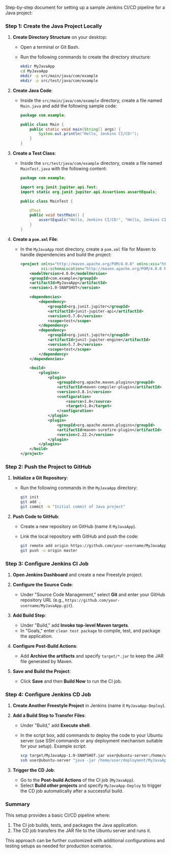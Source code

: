 Step-by-step document for setting up a sample Jenkins CI/CD pipeline for a Java project:

### Step 1: Create the Java Project Locally

1. **Create Directory Structure** on your desktop:
   - Open a terminal or Git Bash.
   - Run the following commands to create the directory structure:

     ```bash
     mkdir MyJavaApp
     cd MyJavaApp
     mkdir -p src/main/java/com/example
     mkdir -p src/test/java/com/example
     ```

2. **Create Java Code**:
   - Inside the `src/main/java/com/example` directory, create a file named `Main.java` and add the following sample code:

     ```java
     package com.example;

     public class Main {
         public static void main(String[] args) {
             System.out.println("Hello, Jenkins CI/CD!");
         }
     }
     ```

3. **Create a Test Class**:
   - Inside the `src/test/java/com/example` directory, create a file named `MainTest.java` with the following content:

     ```java
     package com.example;

     import org.junit.jupiter.api.Test;
     import static org.junit.jupiter.api.Assertions.assertEquals;

     public class MainTest {

         @Test
         public void testMain() {
             assertEquals("Hello, Jenkins CI/CD!", "Hello, Jenkins CI/CD!");
         }
     }
     ```

4. **Create a `pom.xml` File**:
   - In the `MyJavaApp` root directory, create a `pom.xml` file for Maven to handle dependencies and build the project:

     ```xml
     <project xmlns="http://maven.apache.org/POM/4.0.0" xmlns:xsi="http://www.w3.org/2001/XMLSchema-instance"
              xsi:schemaLocation="http://maven.apache.org/POM/4.0.0 http://maven.apache.org/xsd/maven-4.0.0.xsd">
         <modelVersion>4.0.0</modelVersion>
         <groupId>com.example</groupId>
         <artifactId>MyJavaApp</artifactId>
         <version>1.0-SNAPSHOT</version>

         <dependencies>
             <dependency>
                 <groupId>org.junit.jupiter</groupId>
                 <artifactId>junit-jupiter-api</artifactId>
                 <version>5.7.0</version>
                 <scope>test</scope>
             </dependency>
             <dependency>
                 <groupId>org.junit.jupiter</groupId>
                 <artifactId>junit-jupiter-engine</artifactId>
                 <version>5.7.0</version>
                 <scope>test</scope>
             </dependency>
         </dependencies>

         <build>
             <plugins>
                 <plugin>
                     <groupId>org.apache.maven.plugins</groupId>
                     <artifactId>maven-compiler-plugin</artifactId>
                     <version>3.8.1</version>
                     <configuration>
                         <source>1.8</source>
                         <target>1.8</target>
                     </configuration>
                 </plugin>
                 <plugin>
                     <groupId>org.apache.maven.plugins</groupId>
                     <artifactId>maven-surefire-plugin</artifactId>
                     <version>2.22.2</version>
                 </plugin>
             </plugins>
         </build>
     </project>
     ```

### Step 2: Push the Project to GitHub

1. **Initialize a Git Repository**:
   - Run the following commands in the `MyJavaApp` directory:

     ```bash
     git init
     git add .
     git commit -m "Initial commit of Java project"
     ```

2. **Push Code to GitHub**:
   - Create a new repository on GitHub (name it `MyJavaApp`).
   - Link the local repository with GitHub and push the code:

     ```bash
     git remote add origin https://github.com/your-username/MyJavaApp.git
     git push -u origin master
     ```

### Step 3: Configure Jenkins CI Job

1. **Open Jenkins Dashboard** and create a new Freestyle project.
2. **Configure the Source Code**:
   - Under "Source Code Management," select **Git** and enter your GitHub repository URL (e.g., `https://github.com/your-username/MyJavaApp.git`).
3. **Add Build Step**:
   - Under "Build," add **Invoke top-level Maven targets**.
   - In "Goals," enter `clean test package` to compile, test, and package the application.

4. **Configure Post-Build Actions**:
   - Add **Archive the artifacts** and specify `target/*.jar` to keep the JAR file generated by Maven.
5. **Save and Build the Project**:
   - Click **Save** and then **Build Now** to run the CI job.

### Step 4: Configure Jenkins CD Job

1. **Create Another Freestyle Project** in Jenkins (name it `MyJavaApp-Deploy`).
2. **Add a Build Step to Transfer Files**:
   - Under "Build," add **Execute shell**.
   - In the script box, add commands to deploy the code to your Ubuntu server (use SSH commands or any deployment mechanism suitable for your setup). Example script:

     ```bash
     scp target/MyJavaApp-1.0-SNAPSHOT.jar user@ubuntu-server:/home/user/deployment/
     ssh user@ubuntu-server "java -jar /home/user/deployment/MyJavaApp-1.0-SNAPSHOT.jar"
     ```

3. **Trigger the CD Job**:
   - Go to the **Post-build Actions** of the CI job (`MyJavaApp`).
   - Select **Build other projects** and specify `MyJavaApp-Deploy` to trigger the CD job automatically after a successful build.

### Summary

This setup provides a basic CI/CD pipeline where:
1. The CI job builds, tests, and packages the Java application.
2. The CD job transfers the JAR file to the Ubuntu server and runs it. 

This approach can be further customized with additional configurations and testing setups as needed for production scenarios.
